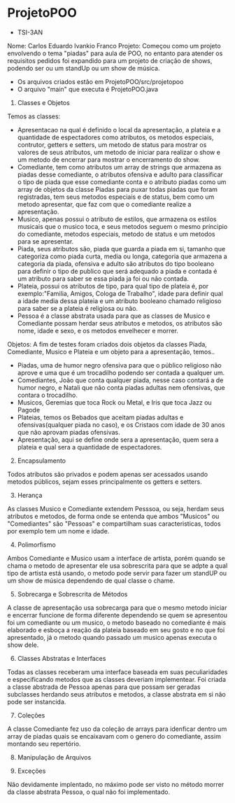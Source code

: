 # ProjetoPOO
- TSI-3AN

Nome: Carlos Eduardo Ivankio Franco
Projeto: Começou como um projeto envolvendo o tema "piadas" para aula de POO, no entanto para atender os requisitos pedidos foi expandido para um projeto de criação de shows, podendo ser ou um standUp ou um show de música.

* Os arquivos criados estão em ProjetoPOO/src/projetopoo
* O arquivo "main" que executa é ProjetoPOO.java

1. Classes e Objetos

Temos as classes:
- Apresentacao na qual é definido o local da apresentação, a plateia e a quantidade de espectadores como atributos, os metodos especiais, contrutor, getters e setters, um metodo de status para mostrar os valores de seus atributos, um metodo de iniciar para realizar o show e um metodo de encerrar para mostrar o encerramento do show.
- Comediante, tem como atributos um array de strings que armazena as piadas desse comediante, o atributos ofensiva e adulto para classificar o tipo de piada que esse comediante conta e o atributo piadas como um array de objetos da classe Piadas para puxar todas piadas que foram registradas, tem seus metodos especiais e de status, bem como um metodo apresentar, que faz com que o comediante realize a apresentação.
- Musico, apenas possui o atributo de estilos, que armazena os estilos musicais que o musico toca, e seus metodos seguem o mesmo príncipio do comediante, metodos especiais, metodo de status e um metodos para se apresentar.
- Piada, seus atributos são, piada que guarda a piada em si, tamanho que categoriza como piada curta, media ou longa, categoria que armazena a categoria da piada, ofensiva e adulto são atributos do tipo booleano para definir o tipo de publico que será adequado a piada e contada é um atributo para saber se essa piada ja foi ou não contada.
- Plateia, possui os atributos de tipo, para qual tipo de plateia é, por exemplo:"Familia, Amigos, Cologa de Trabalho", idade para definir qual a idade media dessa plateia e um atributo booleano chamado religioso para saber se a plateia é religiosa ou não.
- Pessoa é a classe abstrata usada para que as classes de Musico e Comediante possam herdar seus atributos e metodos, os atributos são nome, idade e sexo, e os metodos envelhecer e morrer.

Objetos: A fim de testes foram criados dois objetos da classes Piada, Comediante, Musico e Plateia e um objeto para a apresentação, temos..
- Piadas, uma de humor negro ofensiva para que o público religioso não aprove e uma que é um trocadilho podendo ser contada a qualquer um.
- Comediantes, João que conta qualquer piada, nesse caso contará a de humor negro, e Natali que não conta piadas adultas nem ofensivas, que contara o trocadilho.
- Musicos, Geremias que toca Rock ou Metal, e Iris que toca Jazz ou Pagode
- Plateias, temos os Bebados que aceitam piadas adultas e ofensivas(qualquer piada no caso), e os Cristaos com idade de 30 anos que não aprovam piadas ofensivas.
- Apresentação, aqui se define onde sera a apresentação, quem sera a plateia e qual sera a quantidade de espectadores.

2. Encapsulamento

Todos atributos são privados e podem apenas ser acessados usando metodos públicos, sejam esses principalmente os getters e setters.

3. Herança

As classes Musico e Comediante extendem Pesssoa, ou seja, herdam seus atributos e metodos, de forma onde se entenda que ambos "Musicos" ou "Comediantes" são "Pessoas" e compartilham suas caracteristicas, todos por exemplo tem um nome e idade.

4. Polimorfismo

Ambos Comediante e Musico usam a interface de artista, porém quando se chama o metodo de apresentar ele usa sobrescrita para que se adpte a qual tipo de artista está usando, o metodo pode servir para fazer um standUP ou um show de música dependendo de qual classe o chame.

5. Sobrecarga e Sobrescrita de Métodos

A classe de apresentação usa sobrecarga para que o mesmo metodo iniciar e encerrar funcione de forma diferente dependendo se quem se apresentou foi um comediante ou um musico, o metodo baseado no comediante é mais elaborado e esboça a reação da plateia baseado em seu gosto e no que foi apresentado, já o metodo quando passado um musico apenas executa o show dele.

6. Classes Abstratas e Interfaces

Todas as classes receberam uma interface baseada em suas peculiaridades e especificando metodos que as classes deveriam implementear.
Foi criada a classe abstrada de Pessoa apenas para que possam ser geradas subclasses herdando seus atributos e metodos, a classe abstrata em si não pode ser instancida.

7. Coleções

A classe Comediante fez uso da coleção de arrays para idenficar dentro um array de piadas quais se encaixavam com o genero do comediante, assim montando seu repertório.

8. Manipulação de Arquivos

9. Exceções

Não devidamente implentado, no máximo pode ser visto no método morrer da classe abstrata Pessoa, o qual não foi implementado.
